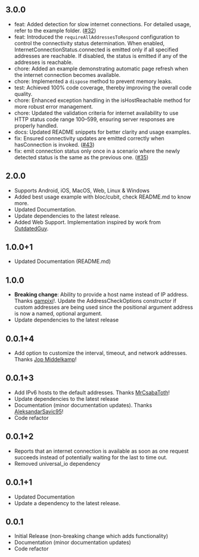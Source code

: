 ## 3.0.0

- feat: Added detection for slow internet connections. For detailed usage, refer to the example folder. ([#32](https://github.com/RounakTadvi/internet_connection_checker/issues/32))
- feat: Introduced the `requireAllAddressesToRespond` configuration to control the connectivity status determination. When enabled, InternetConnectionStatus.connected is emitted only if all specified addresses are reachable. If disabled, the status is emitted if any of the addresses is reachable.
- chore: Added an example demonstrating automatic page refresh when the internet connection becomes available.
- chore: Implemented a `dispose` method to prevent memory leaks.
- test: Achieved 100% code coverage, thereby improving the overall code quality.
- chore: Enhanced exception handling in the isHostReachable method for more robust error management.
- chore: Updated the validation criteria for internet availability to use HTTP status code range 100–599, ensuring server responses are properly handled.
- docs: Updated README snippets for better clarity and usage examples.
- fix: Ensured connectivity updates are emitted correctly when hasConnection is invoked. ([#43](https://github.com/RounakTadvi/internet_connection_checker/issues/43))
- fix: emit connection status only once in a scenario where the newly detected status is the same as the previous one. ([#35](https://github.com/RounakTadvi/internet_connection_checker/issues/35))

## 2.0.0

- Supports Android, iOS, MacOS, Web, Linux & Windows
- Added best usage example with bloc/cubit, check README.md to know more.
- Updated Documentation.
- Update dependencies to the latest release.
- Added Web Support. Implementation inspired by work from [OutdatedGuy](https://github.com/OutdatedGuy).

## 1.0.0+1

- Updated Documentation (README.md)

## 1.0.0

- **Breaking change**: Ability to provide a host name instead of IP address. Thanks [gampixi](https://github.com/gampixi)!. Update the AddressCheckOptions constructor if custom addresses are being used since the positional argument address is now a named, optional argument.
- Update dependencies to the latest release
  
## 0.0.1+4

- Add option to customize the interval, timeout, and network addresses. Thanks [Jop Middelkamp](https://github.com/jopmiddelkamp)!

## 0.0.1+3

- Add IPv6 hosts to the default addresses. Thanks [MrCsabaToth](https://github.com/MrCsabaToth)!
- Update dependencies to the latest release
- Documentation (minor documentation updates). Thanks [AleksandarSavic95](https://github.com/AleksandarSavic95)!
- Code refactor

## 0.0.1+2

- Reports that an internet connection is available as soon as one request succeeds instead of potentially waiting for the last to time out.
- Removed universal_io dependency

## 0.0.1+1

- Updated Documentation
- Update a dependency to the latest release.

## 0.0.1

- Initial Release (non-breaking change which adds functionality)
- Documentation (minor documentation updates)
- Code refactor
